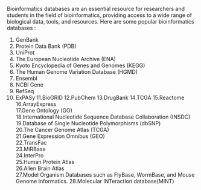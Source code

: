 Bioinformatics databases are an essential resource for researchers and students in the field of bioinformatics, providing access to a wide range of biological data, tools, and resources. Here are some popular bioinformatics databases : 
1. GenBank
2. Protein Data Bank (PDB)
3. UniProt
4. The European Nucleotide Archive (ENA)
5. Kyoto Encyclopedia of Genes and Genomes (KEGG)
6. The Human Genome Variation Database (HGMD)
7. Ensembl
8. NCBI Gene
9. RefSeq
10. ExPASy
11.BioGRID 
12.PubChem 
13.DrugBank 
14.TCGA 
15.Reactome  
16.ArrayExpress  
17.Gene Ontology (GO)  
18.International Nucleotide Sequence Database Collaboration (INSDC)  
19.Database of Single Nucleotide Polymorphisms (dbSNP)  
20.The Cancer Genome Atlas (TCGA)   
21.Gene Expression Omnibus (GEO)   
22.TransFac   
23.MiRBase    
24.InterPro    
25.Human Protein Atlas    
26.Allen Brain Atlas   
27.Model Organism Databases   such as FlyBase, WormBase, and Mouse Genome Informatics.
28.Molecular INTeraction database(MINT)
